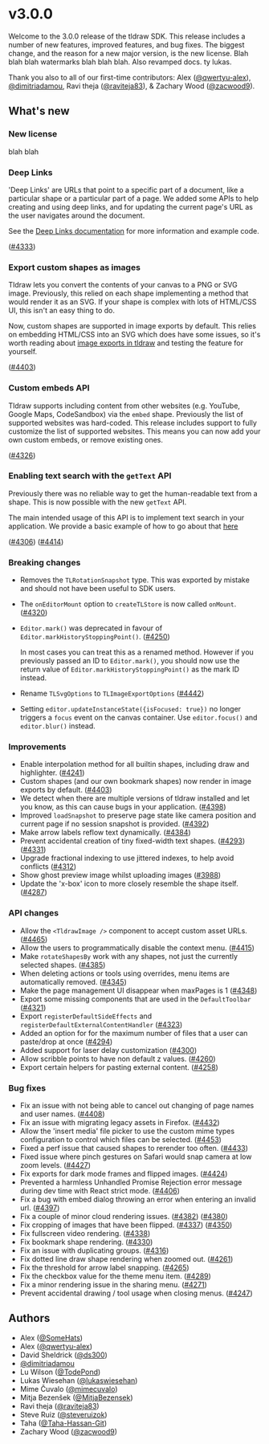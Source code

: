 # v3.0.0

Welcome to the 3.0.0 release of the tldraw SDK. This release includes a number of new features, improved features, and bug fixes.
The biggest change, and the reason for a new major version, is the new license. Blah blah blah watermarks blah blah blah. Also revamped docs. ty lukas.

Thank you also to all of our first-time contributors: Alex ([@qwertyu-alex](https://github.com/qwertyu-alex)), [@dimitriadamou](https://github.com/dimitriadamou), Ravi theja ([@raviteja83](https://github.com/raviteja83)), & Zachary Wood ([@zacwood9](https://github.com/zacwood9)).

## What's new

### New license

blah blah

### Deep Links

'Deep Links' are URLs that point to a specific part of a document, like a particular shape or a particular part of a page. We added some APIs to help creating and using deep links, and for updating the current page's URL as the user navigates around the document.

See the [Deep Links documentation](https://tldraw.dev/examples/basic/deep-links) for more information and example code.

([#4333](https://github.com/tldraw/tldraw/pull/4333))

### Export custom shapes as images

Tldraw lets you convert the contents of your canvas to a PNG or SVG image. Previously, this relied on each shape implementing a method that would render it as an SVG. If your shape is complex with lots of HTML/CSS UI, this isn't an easy thing to do.

Now, custom shapes are supported in image exports by default. This relies on embedding HTML/CSS into an SVG which does have some issues, so it's worth reading about [image exports in tldraw](https://tldraw.dev/docs/editor#Image-exports) and testing the feature for yourself.

([#4403](https://github.com/tldraw/tldraw/pull/4403))

### Custom embeds API

Tldraw supports including content from other websites (e.g. YouTube, Google Maps, CodeSandbox) via the `embed` shape. Previously the list of supported websites was hard-coded. This release includes support to fully customize the list of supported websites. This means you can now add your own custom embeds, or remove existing ones.

([#4326](https://github.com/tldraw/tldraw/pull/4326))

### Enabling text search with the `getText` API

Previously there was no reliable way to get the human-readable text from a shape. This is now possible with the new `getText` API.

The main intended usage of this API is to implement text search in your application. We provide a basic example of how to go about that [here](https://tldraw.dev/examples/editor-api/text-search)

([#4306](https://github.com/tldraw/tldraw/pull/4306)) ([#4414](https://github.com/tldraw/tldraw/pull/4414))

### Breaking changes

- Removes the `TLRotationSnapshot` type. This was exported by mistake and should not have been useful to SDK users.
- The `onEditorMount` option to `createTLStore` is now called `onMount`. ([#4320](https://github.com/tldraw/tldraw/pull/4320))
- `Editor.mark()` was deprecated in favour of `Editor.markHistoryStoppingPoint()`. ([#4250](https://github.com/tldraw/tldraw/pull/4250))

  In most cases you can treat this as a renamed method. However if you previously passed an ID to `Editor.mark()`, you should now use the return value of `Editor.markHistoryStoppingPoint()` as the mark ID instead.

- Rename `TLSvgOptions` to `TLImageExportOptions` ([#4442](https://github.com/tldraw/tldraw/pull/4442))
- Setting `editor.updateInstanceState({isFocused: true})` no longer triggers a `focus` event on the canvas container. Use `editor.focus()` and `editor.blur()` instead.

### Improvements

- Enable interpolation method for all builtin shapes, including draw and highlighter. ([#4241](https://github.com/tldraw/tldraw/pull/4241))
- Custom shapes (and our own bookmark shapes) now render in image exports by default. ([#4403](https://github.com/tldraw/tldraw/pull/4403))
- We detect when there are multiple versions of tldraw installed and let you know, as this can cause bugs in your application. ([#4398](https://github.com/tldraw/tldraw/pull/4398))
- Improved `loadSnapshot` to preserve page state like camera position and current page if no session snapshot is provided. ([#4392](https://github.com/tldraw/tldraw/pull/4392))
- Make arrow labels reflow text dynamically. ([#4384](https://github.com/tldraw/tldraw/pull/4384))
- Prevent accidental creation of tiny fixed-width text shapes. ([#4293](https://github.com/tldraw/tldraw/pull/4293)) ([#4331](https://github.com/tldraw/tldraw/pull/4331))
- Upgrade fractional indexing to use jittered indexes, to help avoid conflicts ([#4312](https://github.com/tldraw/tldraw/pull/4312))
- Show ghost preview image whilst uploading images ([#3988](https://github.com/tldraw/tldraw/pull/3988))
- Update the 'x-box' icon to more closely resemble the shape itself. ([#4287](https://github.com/tldraw/tldraw/pull/4287))

### API changes

- Allow the `<TldrawImage />` component to accept custom asset URLs. ([#4465](https://github.com/tldraw/tldraw/pull/4465))
- Allow the users to programmatically disable the context menu. ([#4415](https://github.com/tldraw/tldraw/pull/4415))
- Make `rotateShapesBy` work with any shapes, not just the currently selected shapes. ([#4385](https://github.com/tldraw/tldraw/pull/4385))
- When deleting actions or tools using overrides, menu items are automatically removed. ([#4345](https://github.com/tldraw/tldraw/pull/4345))
- Make the page management UI disappear when maxPages is 1 ([#4348](https://github.com/tldraw/tldraw/pull/4348))
- Export some missing components that are used in the `DefaultToolbar` ([#4321](https://github.com/tldraw/tldraw/pull/4321))
- Export `registerDefaultSideEffects` and `registerDefaultExternalContentHandler` ([#4323](https://github.com/tldraw/tldraw/pull/4323))
- Added an option for for the maximum number of files that a user can paste/drop at once ([#4294](https://github.com/tldraw/tldraw/pull/4294))
- Added support for laser delay customization ([#4300](https://github.com/tldraw/tldraw/pull/4300))
- Allow scribble points to have non default z values. ([#4260](https://github.com/tldraw/tldraw/pull/4260))
- Export certain helpers for pasting external content. ([#4258](https://github.com/tldraw/tldraw/pull/4258))

### Bug fixes

- Fix an issue with not being able to cancel out changing of page names and user names. ([#4408](https://github.com/tldraw/tldraw/pull/4408))
- Fix an issue with migrating legacy assets in Firefox. ([#4432](https://github.com/tldraw/tldraw/pull/4432))
- Allow the 'insert media' file picker to use the custom mime types configuration to control which files can be selected. ([#4453](https://github.com/tldraw/tldraw/pull/4453))
- Fixed a perf issue that caused shapes to rerender too often. ([#4433](https://github.com/tldraw/tldraw/pull/4433))
- Fixed issue where pinch gestures on Safari would snap camera at low zoom levels. ([#4427](https://github.com/tldraw/tldraw/pull/4427))
- Fix exports for dark mode frames and flipped images. ([#4424](https://github.com/tldraw/tldraw/pull/4424))
- Prevented a harmless Unhandled Promise Rejection error message during dev time with React strict mode. ([#4406](https://github.com/tldraw/tldraw/pull/4406))
- Fix a bug with embed dialog throwing an error when entering an invalid url. ([#4397](https://github.com/tldraw/tldraw/pull/4397))
- Fix a couple of minor cloud rendering issues. ([#4382](https://github.com/tldraw/tldraw/pull/4382)) ([#4380](https://github.com/tldraw/tldraw/pull/4380))
- Fix cropping of images that have been flipped. ([#4337](https://github.com/tldraw/tldraw/pull/4337)) ([#4350](https://github.com/tldraw/tldraw/pull/4350))
- Fix fullscreen video rendering. ([#4338](https://github.com/tldraw/tldraw/pull/4338))
- Fix bookmark shape rendering. ([#4330](https://github.com/tldraw/tldraw/pull/4330))
- Fix an issue with duplicating groups. ([#4316](https://github.com/tldraw/tldraw/pull/4316))
- Fix dotted line draw shape rendering when zoomed out. ([#4261](https://github.com/tldraw/tldraw/pull/4261))
- Fix the threshold for arrow label snapping. ([#4265](https://github.com/tldraw/tldraw/pull/4265))
- Fix the checkbox value for the theme menu item. ([#4289](https://github.com/tldraw/tldraw/pull/4289))
- Fix a minor rendering issue in the sharing menu. ([#4271](https://github.com/tldraw/tldraw/pull/4271))
- Prevent accidental drawing / tool usage when closing menus. ([#4247](https://github.com/tldraw/tldraw/pull/4247))

## Authors

- Alex ([@SomeHats](https://github.com/SomeHats))
- Alex ([@qwertyu-alex](https://github.com/qwertyu-alex))
- David Sheldrick ([@ds300](https://github.com/ds300))
- [@dimitriadamou](https://github.com/dimitriadamou)
- Lu Wilson ([@TodePond](https://github.com/TodePond))
- Lukas Wiesehan ([@lukaswiesehan](https://github.com/lukaswiesehan))
- Mime Čuvalo ([@mimecuvalo](https://github.com/mimecuvalo))
- Mitja Bezenšek ([@MitjaBezensek](https://github.com/MitjaBezensek))
- Ravi theja ([@raviteja83](https://github.com/raviteja83))
- Steve Ruiz ([@steveruizok](https://github.com/steveruizok))
- Taha ([@Taha-Hassan-Git](https://github.com/Taha-Hassan-Git))
- Zachary Wood ([@zacwood9](https://github.com/zacwood9))
